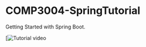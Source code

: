 # COMP3004-SpringTutorial
Getting Started with Spring Boot.


[![Tutorial video](https://www.youtube.com/watch?v=https://youtu.be/CKS2JAdr2jo)

